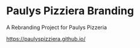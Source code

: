 # Paulys Pizziera Branding

A Rebranding Project for Paulys Pizzeria 

https://paulyspizziera.github.io/

